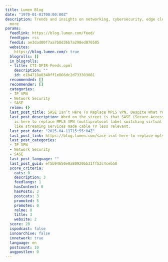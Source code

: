 ```yaml
---
title: Lumen Blog
date: "1970-01-01T00:00:00Z"
description: Trends and insights on networking, cybersecurity, edge cloud, AI and
  more
params:
  feedlink: https://blog.lumen.com/feed/
  feedtype: rss
  feedid: ae3dad00f7aa7b8d36b7a298ed076505
  websites:
    https://blog.lumen.com/: true
  blogrolls: []
  in_blogrolls:
  - title: CTI-DFIR-Feeds.opml
    description: ""
    id: e1b4718a0340ff1e866dc2d733303081
  recommended: []
  recommender: []
  categories:
  - IP VPN
  - Network Security
  - SASE
  relme: {}
  last_post_title: SASE Isn’t Here To Replace MPLS VPN, Despite What You’ve Heard
  last_post_description: Word on the street is that SASE (Secure Access Service Edge)
    is here to replace MPLS VPN (multiprotocol label switching virtual private network),
    like streaming services made cable TV less relevant.
  last_post_date: "2025-04-11T15:55:04Z"
  last_post_link: https://blog.lumen.com/sase-isnt-here-to-replace-mpls-vpn-despite-what-youve-heard/?utm_source=rss&utm_medium=rss&utm_campaign=sase-isnt-here-to-replace-mpls-vpn-despite-what-youve-heard
  last_post_categories:
  - IP VPN
  - Network Security
  - SASE
  last_post_language: ""
  last_post_guid: ef5b94650e0a80920bb31ff52c4ceb58
  score_criteria:
    cats: 0
    description: 3
    feedlangs: 1
    hasContent: 0
    hasPosts: 3
    postcats: 3
    promoted: 5
    promotes: 0
    relme: 0
    title: 3
    website: 2
  score: 20
  ispodcast: false
  isnoarchive: false
  innetwork: true
  language: en
  postcount: 10
  avgpostlen: 0
---
```

